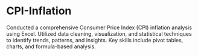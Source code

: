 # CPI-Inflation
Conducted a comprehensive Consumer Price Index (CPI) inflation analysis using Excel. Utilized data cleaning, visualization, and statistical techniques to identify trends, patterns, and insights. Key skills include pivot tables, charts, and formula-based analysis.
